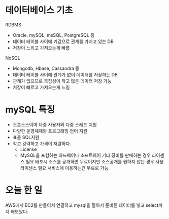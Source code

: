 # 데이터베이스 기초

RDBMS

- Oracle, mySQL, msSQL, PostgreSQL 등
- 데이터 테이블 사이에 키값으로 관계를 가지고 있는 DB
- 저장이 느리고 가져오는게 빠름

NoSQL

- Mongodb, Hbase, Cassandra 등
- 데이터 테이블 사이에 관계가 없이 데이터를 저장하는 DB
- 관계가 없으므로 복잡성이 작고 많은 데이터 저장 가능
- 저장이 빠르고 가져오는게 느림



# mySQL 특징

- 오픈소스이며 다중 사용자와 다중 스레드 지원
- 다양한 운영체제와 프로그래밍 언어 지원
- 표쥰 SQL지원
- 작고 강력하고 가격이 저렴하다.
  - License
  - MySQL을 포함하는 하드웨어나 소프트웨어 기타 장비를 판매하는 경우 라이센스 필요 배포시 소스를 공개하면 무료이지만 소스공개를 원하지 않는 경우 사용라이센스 필요 서비스에 이용하는건 무료로 가능





# 오늘 한 일

AWS에서 EC2를 만들어서 연결하고 mysql을 깔아서 준비된 데이터를 넣고 select까지 해보았다.

